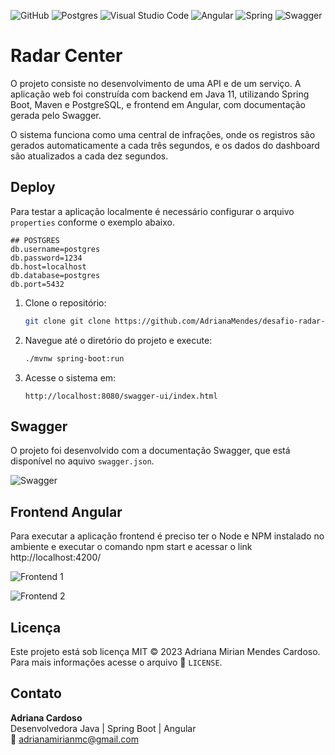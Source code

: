![GitHub](https://img.shields.io/badge/github-%23121011.svg?style=for-the-badge&logo=github&logoColor=white) ![Postgres](https://img.shields.io/badge/postgres-%23316192.svg?style=for-the-badge&logo=postgresql&logoColor=white) ![Visual Studio Code](https://img.shields.io/badge/Visual%20Studio%20Code-0078d7.svg?style=for-the-badge&logo=visual-studio-code&logoColor=white) ![Angular](https://img.shields.io/badge/angular-%23DD0031.svg?style=for-the-badge&logo=angular&logoColor=white) ![Spring](https://img.shields.io/badge/spring-%236DB33F.svg?style=for-the-badge&logo=spring&logoColor=white) ![Swagger](https://img.shields.io/badge/-Swagger-%23Clojure?style=for-the-badge&logo=swagger&logoColor=white)

# Radar Center

O projeto consiste no desenvolvimento de uma API e de um serviço. A aplicação web foi construída com backend em Java 11, utilizando Spring Boot, Maven e PostgreSQL, e frontend em Angular, com documentação gerada pelo Swagger.

O sistema funciona como uma central de infrações, onde os registros são gerados automaticamente a cada três segundos, e os dados do dashboard são atualizados a cada dez segundos.

## Deploy

Para testar a aplicação localmente é necessário configurar o arquivo ``properties`` conforme o exemplo abaixo. 

```
## POSTGRES
db.username=postgres
db.password=1234
db.host=localhost
db.database=postgres
db.port=5432
```

1. Clone o repositório:
   ```bash
   git clone git clone https://github.com/AdrianaMendes/desafio-radar-center.git
   ```

2. Navegue até o diretório do projeto e execute:
   ```bash
   ./mvnw spring-boot:run
   ```

3. Acesse o sistema em:
   ```
   http://localhost:8080/swagger-ui/index.html

## Swagger

O projeto foi desenvolvido com a documentação Swagger, que está disponível no aquivo ```swagger.json```.

![Swagger](images/swagger-1.png)

## Frontend Angular

Para executar a aplicação frontend é preciso ter o Node e NPM instalado no ambiente e executar o comando npm start e acessar o link http://localhost:4200/

![Frontend 1](images/frontend-1.png)

![Frontend 2](images/frontend-2.png)

## Licença

Este projeto está sob licença MIT © 2023 Adriana Mirian Mendes Cardoso.
Para mais informações acesse o arquivo :scroll: `LICENSE`.

## Contato

**Adriana Cardoso**  
Desenvolvedora Java | Spring Boot | Angular  
📧 adrianamirianmc@gmail.com

